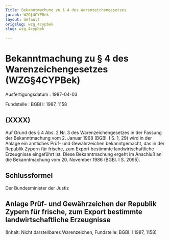 ```yaml
---
Title: Bekanntmachung zu § 4 des Warenzeichengesetzes
jurabk: WZG§4CYPBek
layout: default
origslug: wzg_4cypbek
slug: wzg_4cypbek

---
```


# Bekanntmachung zu § 4 des Warenzeichengesetzes (WZG§4CYPBek)

Ausfertigungsdatum
:   1987-04-03

Fundstelle
:   BGBl I: 1987, 1158



## (XXXX)

Auf Grund des § 4 Abs. 2 Nr. 3 des Warenzeichengesetzes in der Fassung der Bekanntmachung vom 2. Januar 1968 (BGBl. I S. 1, 29) wird in der Anlage ein amtliches Prüf- und Gewährzeichen bekanntgemacht, das in der Republik Zypern für frische, zum Export bestimmte landwirtschaftliche Erzeugnisse eingeführt ist.
Diese Bekanntmachung ergeht im Anschluß an die Bekanntmachung vom 20. November 1986 (BGBl. I S. 2095).


## Schlussformel

Der Bundesminister der Justiz


## Anlage Prüf- und Gewährzeichen der Republik Zypern für frische, zum Export bestimmte landwirtschaftliche Erzeugnisse

(Inhalt: Nicht darstellbares Warenzeichen,
Fundstelle: BGBl. I 1987, 1158)

